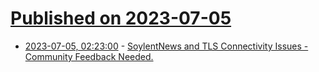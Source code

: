 # [Published on 2023-07-05](index.md)

* [2023-07-05, 02:23:00](https://soylentnews.org/meta/article.pl?sid=23/07/04/1054200&from=rss) - [SoylentNews and TLS Connectivity Issues - Community Feedback Needed.](https://soylentnews.org/meta/article.pl?sid=23/07/04/1054200&from=rss)
